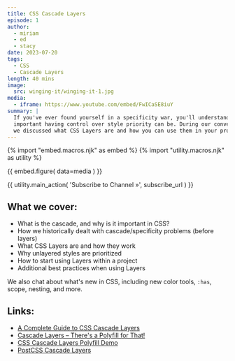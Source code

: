 ```yaml
---
title: CSS Cascade Layers
episode: 1
author:
  - miriam
  - ed
  - stacy
date: 2023-07-20
tags:
  - CSS
  - Cascade Layers
length: 40 mins
image:
  src: winging-it/winging-it-1.jpg
media:
  - iframe: https://www.youtube.com/embed/FwICaSE8iuY
summary: |
  If you've ever found yourself in a specificity war, you'll understand how
  important having control over style priority can be. During our conversation,
  we discussed what CSS Layers are and how you can use them in your project.
---
```


{% import "embed.macros.njk" as embed %}
{% import "utility.macros.njk" as utility %}

{{ embed.figure(
  data=media
) }}

{{ utility.main_action(
  'Subscribe to Channel »',
  subscribe_url
) }}

## What we cover:

- What is the cascade, and why is it important in CSS?
- How we historically dealt with cascade/specificity problems (before layers)
- What CSS Layers are and how they work
- Why unlayered styles are prioritized
- How to start using Layers within a project
- Additional best practices when using Layers

We also chat about what's new in CSS, including new color tools, `:has`, scope,
nesting, and more.

## Links:

- [A Complete Guide to CSS Cascade Layers](https://css-tricks.com/css-cascade-layers/)
- [Cascade Layers – There's a Polyfill for That!](/2022/06/21/cascade-layers-polyfill/)
- [CSS Cascade Layers Polyfill Demo](https://layers-polyfill-example.netlify.app/)
- [PostCSS Cascade Layers](https://www.npmjs.com/package/@csstools/postcss-cascade-layers)

